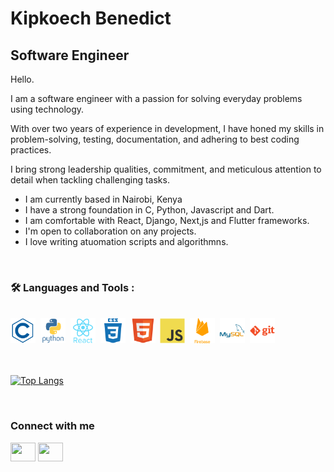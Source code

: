 # Kipkoech Benedict

## Software Engineer

Hello.  

I am a software engineer with a passion for solving everyday problems using technology.  

With over two years of experience in development, I have honed my skills in problem-solving, testing, documentation, and adhering to best coding practices.  

I bring strong leadership qualities, commitment, and meticulous attention to detail when tackling challenging tasks.   

- I am currently based in Nairobi, Kenya
- I have a strong foundation in C, Python, Javascript and Dart.
- I am comfortable with React, Django, Next,js and Flutter frameworks.
- I'm open to collaboration on any projects.
- I love writing atuomation scripts and algorithmns.

<br/>


### :hammer_and_wrench: Languages and Tools :

<br/>

<div>  
  <img src="https://github.com/devicons/devicon/blob/master/icons/c/c-line.svg" title="React" alt="React" width="40" height="40"/>&nbsp;
    <img src="https://github.com/devicons/devicon/blob/master/icons/python/python-original-wordmark.svg" title="React" alt="React" width="40" height="40"/>&nbsp;
  <img src="https://github.com/devicons/devicon/blob/master/icons/react/react-original-wordmark.svg" title="React" alt="React" width="40" height="40"/>&nbsp;
  <img src="https://github.com/devicons/devicon/blob/master/icons/css3/css3-plain-wordmark.svg"  title="CSS3" alt="CSS" width="40" height="40"/>&nbsp;
  <img src="https://github.com/devicons/devicon/blob/master/icons/html5/html5-original.svg" title="HTML5" alt="HTML" width="40" height="40"/>&nbsp;
  <img src="https://github.com/devicons/devicon/blob/master/icons/javascript/javascript-original.svg" title="JavaScript" alt="JavaScript" width="40" height="40"/>&nbsp;
  <img src="https://github.com/devicons/devicon/blob/master/icons/firebase/firebase-plain-wordmark.svg" title="Firebase" alt="Firebase" width="40" height="40"/>&nbsp;
  <img src="https://github.com/devicons/devicon/blob/master/icons/mysql/mysql-original-wordmark.svg" title="MySQL"  alt="MySQL" width="40" height="40"/>&nbsp;
  <img src="https://github.com/devicons/devicon/blob/master/icons/git/git-plain-wordmark.svg" title="Git" **alt="Git" width="40" height="40"/>
</div>


<br/>
<br/>

[![Top Langs](https://github-readme-stats.vercel.app/api/top-langs/?username=pontuagi)](https://github.com/pontuagi/github-readme-stats)


<br/>

### Connect with me
<a href="your link" target="blank"><img align="center" src="https://cdn.jsdelivr.net/npm/simple-icons@3.0.1/icons/twitter.svg" alt="" height="30" width="40" /></a>
<a href="your link" target="blank"><img align="center" src="https://cdn.jsdelivr.net/npm/simple-icons@3.0.1/icons/linkedin.svg" alt="" height="30" width="40" /></a>
